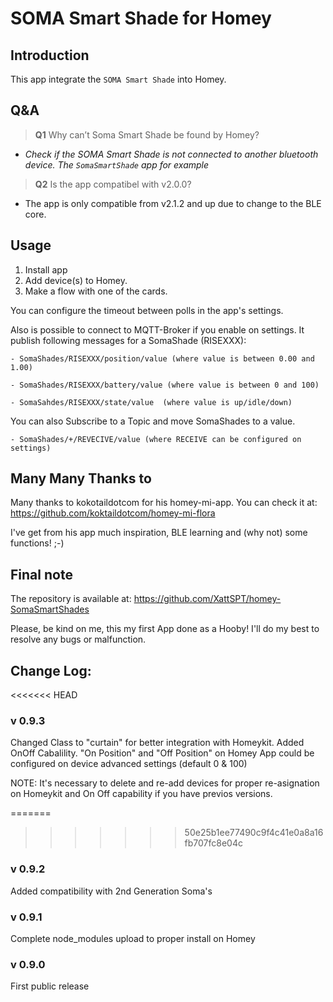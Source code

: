 # SOMA Smart Shade for Homey

## Introduction
This app integrate the `SOMA Smart Shade` into Homey.

## Q&amp;A

> **Q1**  Why can’t Soma Smart Shade be found by Homey?

* _Check if the SOMA Smart Shade is not connected to another bluetooth device. The  `SomaSmartShade`  app for example_

> **Q2**  Is the app compatibel with v2.0.0?

* The app is only compatible from v2.1.2 and up due to change to the BLE core.

## Usage ##
1. Install app
2. Add device(s) to Homey.
3. Make a flow with one of the cards.

You can configure the timeout between polls in the app's settings.

Also is possible to connect to MQTT-Broker if you enable on settings.
It publish following messages for a SomaShade (RISEXXX):

    - SomaShades/RISEXXX/position/value (where value is between 0.00 and 1.00)
    
    - SomaShades/RISEXXX/battery/value (where value is between 0 and 100)
    
    - SomaSahdes/RISEXXX/state/value  (where value is up/idle/down)

You can also Subscribe to a Topic and move SomaShades to a value.

    - SomaShades/+/REVECIVE/value (where RECEIVE can be configured on settings)

## Many Many Thanks to ##

Many thanks to kokotaildotcom for his homey-mi-app. You can check it at: https://github.com/koktaildotcom/homey-mi-flora

I've get from his app much inspiration, BLE learning and (why not) some functions! ;-) 
  
## Final note ##
The repository is available at: https://github.com/XattSPT/homey-SomaSmartShades

Please, be kind on me, this my first App done as a Hooby! I'll do my best to resolve any bugs or malfunction.


## Change Log:

<<<<<<< HEAD
### v 0.9.3
Changed Class to "curtain" for better integration with Homeykit.
Added OnOff Cabalility. "On Position" and "Off Position" on Homey App could be configured on device advanced settings (default 0 & 100)

NOTE: It's necessary to delete and re-add devices for proper re-asignation on Homeykit and On Off capability if you have previos versions.

=======
>>>>>>> 50e25b1ee77490c9f4c41e0a8a16fb707fc8e04c
### v 0.9.2
Added compatibility with 2nd Generation Soma's

### v 0.9.1
Complete node_modules upload to proper install on Homey

### v 0.9.0
First public release
